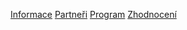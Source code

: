 [Informace](/2013/stranka/informace.html)
[Partneři](/2013/partneri.html)
[Program](/2013/program.html)
[Zhodnocení](/2013/stranka/zhodnoceni.html)
